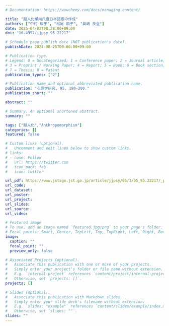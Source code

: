```yaml
---
# Documentation: https://wowchemy.com/docs/managing-content/

title: "擬人化傾向尺度日本語版の作成"
authors: ["中村 紘子", "松尾 朗子", "眞嶋 良全"]
date: 2025-04-02T08:38:00+09:00
doi: "10.4992/jjpsy.95.22217"

# Schedule page publish date (NOT publication's date).
publishDate: 2024-08-25T00:00:00+09:00

# Publication type.
# Legend: 0 = Uncategorized; 1 = Conference paper; 2 = Journal article;
# 3 = Preprint / Working Paper; 4 = Report; 5 = Book; 6 = Book section;
# 7 = Thesis; 8 = Patent
publication_types: ["2"]

# Publication name and optional abbreviated publication name.
publication: "心理学研究, 95, 190-200."
publication_short: ""

abstract: ""

# Summary. An optional shortened abstract.
summary: ""

tags: ["擬人化","Anthropomorphism"]
categories: []
featured: false

# Custom links (optional).
#   Uncomment and edit lines below to show custom links.
# links:
# - name: Follow
#   url: https://twitter.com
#   icon_pack: fab
#   icon: twitter

url_pdf: https://www.jstage.jst.go.jp/article/jjpsy/95/3/95_95.22217/_pdf/-char/ja
url_code:
url_dataset:
url_poster:
url_project:
url_slides:
url_source:
url_video:

# Featured image
# To use, add an image named `featured.jpg/png` to your page's folder. 
# Focal points: Smart, Center, TopLeft, Top, TopRight, Left, Right, BottomLeft, Bottom, BottomRight.
image:
  caption: ""
  focal_point: ""
  preview_only: false

# Associated Projects (optional).
#   Associate this publication with one or more of your projects.
#   Simply enter your project's folder or file name without extension.
#   E.g. `internal-project` references `content/project/internal-project/index.md`.
#   Otherwise, set `projects: []`.
projects: []

# Slides (optional).
#   Associate this publication with Markdown slides.
#   Simply enter your slide deck's filename without extension.
#   E.g. `slides: "example"` references `content/slides/example/index.md`.
#   Otherwise, set `slides: ""`.
slides: ""
---
```

